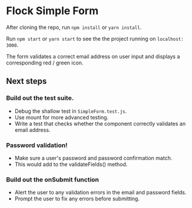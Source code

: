 # Flock Simple Form

After cloning the repo, run `npm install` or `yarn install`.

Run `npm start` or `yarn start` to see the the project running on `localhost: 3000`.

The form validates a correct email address on user input and displays a corresponding red / green icon.

## Next steps

### Build out the test suite.
  - Debug the shallow test in `SimpleForm.test.js`.
  - Use mount for more advanced testing.
  - Write a test that checks whether the component correctly validates an email address.
  
### Password validation!
  - Make sure a user's password and password confirmation match.
  - This would add to the validateFields() method.

### Build out the onSubmit function
  - Alert the user to any validation errors in the email and password fields.
  - Prompt the user to fix any errors before submitting.


